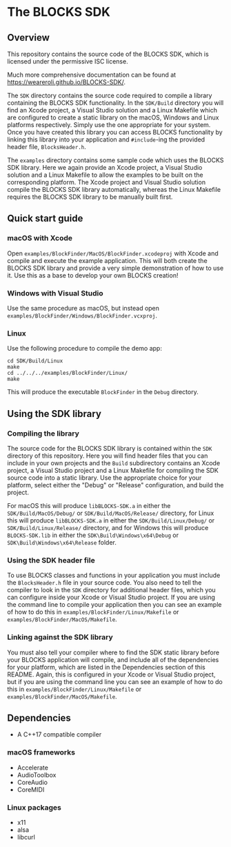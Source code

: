 # The BLOCKS SDK

## Overview

This repository contains the source code of the BLOCKS SDK, which is licensed under the permissive ISC license.

Much more comprehensive documentation can be found at https://weareroli.github.io/BLOCKS-SDK/.

The `SDK` directory contains the source code required to compile a library containing the BLOCKS SDK functionality. In the `SDK/Build` directory you will find an Xcode project, a Visual Studio solution and a Linux Makefile which are configured to create a static library on the macOS, Windows and Linux platforms respectively. Simply use the one appropriate for your system. Once you have created this library you can access BLOCKS functionality by linking this library into your application and `#include`-ing the provided header file, `BlocksHeader.h`.

The `examples` directory contains some sample code which uses the BLOCKS SDK library. Here we again provide an Xcode project, a Visual Studio solution and a Linux Makefile to allow the examples to be built on the corresponding platform. The Xcode project and Visual Studio solution compile the BLOCKS SDK library automatically, whereas the Linux Makefile requires the BLOCKS SDK library to be manually built first.

## Quick start guide

### macOS with Xcode

Open `examples/BlockFinder/MacOS/BlockFinder.xcodeproj` with Xcode and compile and execute the example application. This will both create the BLOCKS SDK library and provide a very simple demonstration of how to use it. Use this as a base to develop your own BLOCKS creation!

### Windows with Visual Studio

Use the same procedure as macOS, but instead open `examples/BlockFinder/Windows/BlockFinder.vcxproj`.

### Linux

Use the following procedure to compile the demo app:

```shell
cd SDK/Build/Linux
make
cd ../../../examples/BlockFinder/Linux/
make
```

This will produce the executable `BlockFinder` in the `Debug` directory.

## Using the SDK library

### Compiling the library

The source code for the BLOCKS SDK library is contained within the `SDK` directory of this repository.  Here you will find header files that you can include in your own projects and the `Build` subdirectory contains an Xcode project, a Visual Studio project and a Linux Makefile for compiling the SDK source code into a static library. Use the appropriate choice for your platform, select either the "Debug" or "Release" configuration, and build the project.

For macOS this will produce `libBLOCKS-SDK.a` in either the `SDK/Build/MacOS/Debug/` or `SDK/Build/MacOS/Release/` directory, for Linux this will produce `libBLOCKS-SDK.a` in either the `SDK/Build/Linux/Debug/` or `SDK/Build/Linux/Release/` directory, and for Windows this will produce `BLOCKS-SDK.lib` in either the `SDK\Build\Windows\x64\Debug` or `SDK\Build\Windows\x64\Release` folder.

### Using the SDK header file

To use BLOCKS classes and functions in your application you must include the `BlocksHeader.h` file in your source code. You also need to tell the compiler to look in the `SDK` directory for additional header files, which you can configure inside your Xcode or Visual Studio project. If you are using the command line to compile your application then you can see an example of how to do this in `examples/BlockFinder/Linux/Makefile` or `examples/BlockFinder/MacOS/Makefile`.

### Linking against the SDK library

You must also tell your compiler where to find the SDK static library before your BLOCKS application will compile, and include all of the dependencies for your platform, which are listed in the Dependencies section of this README. Again, this is configured in your Xcode or Visual Studio project, but if you are using the command line you can see an example of how to do this in `examples/BlockFinder/Linux/Makefile` or `examples/BlockFinder/MacOS/Makefile`.

## Dependencies

- A C++17 compatible compiler

### macOS frameworks

- Accelerate
- AudioToolbox
- CoreAudio
- CoreMIDI

### Linux packages

- x11
- alsa
- libcurl

